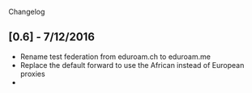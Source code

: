Changelog

[0.6] - 7/12/2016
-----------------

* Rename test federation from eduroam.ch to eduroam.me
* Replace the default forward to use the African instead of European proxies
* 